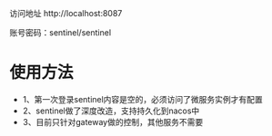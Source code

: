 访问地址
http://localhost:8087

账号密码：sentinel/sentinel


# 使用方法

- 1、第一次登录sentinel内容是空的，必须访问了微服务实例才有配置
- 2、sentinel做了深度改造，支持持久化到nacos中
- 3、目前只针对gateway做的控制，其他服务不需要
